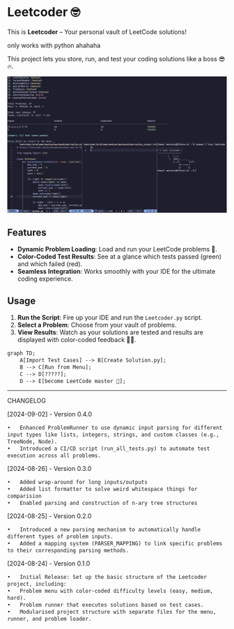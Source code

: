 # Leetcoder 🤓

This is **Leetcoder** – Your personal vault of LeetCode solutions! 

only works with python ahahaha

This project lets you store, run, and test your coding solutions like a boss 😎 🔥.

![neovim](image.png)

## Features
- **Dynamic Problem Loading**: Load and run your LeetCode problems 🤯.
- **Color-Coded Test Results**: See at a glance which tests passed (green) and which failed (red).
- **Seamless Integration**: Works smoothly with your IDE for the ultimate coding experience.

## Usage
1. **Run the Script**: Fire up your IDE and run the `Leetcoder.py` script.
2. **Select a Problem**: Choose from your vault of problems.
3. **View Results**: Watch as your solutions are tested and results are displayed with color-coded feedback 🧑‍🎨.


```mermaid
graph TD;
    A[Import Test Cases] --> B[Create Solution.py];
    B --> C[Run from Menu];
    C --> D[?????];
    D --> E[become LeetCode master 🎉];
```

---
CHANGELOG

[2024-09-02] - Version 0.4.0

	•	Enhanced ProblemRunner to use dynamic input parsing for different input types like lists, integers, strings, and custom classes (e.g., TreeNode, Node).
	•	Introduced a CI/CD script (run_all_tests.py) to automate test execution across all problems.

[2024-08-26] - Version 0.3.0
    
 	•	Added wrap-around for long inputs/outputs
    •	Added list formatter to solve weird whitespace things for comparision
    •	Enabled parsing and construction of n-ary tree structures
    
[2024-08-25] - Version 0.2.0


   	•	Introduced a new parsing mechanism to automatically handle different types of problem inputs.
	•	Added a mapping system (PARSER_MAPPING) to link specific problems to their corresponding parsing methods.


[2024-08-24] - Version 0.1.0


    •	Initial Release: Set up the basic structure of the Leetcoder project, including:
    •	Problem menu with color-coded difficulty levels (easy, medium, hard).
    •	Problem runner that executes solutions based on test cases.
    •	Modularised project structure with separate files for the menu, runner, and problem loader.